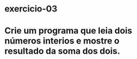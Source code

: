 # exercicio-03
# Crie um programa que leia dois números interios e mostre o resultado da soma dos dois.
